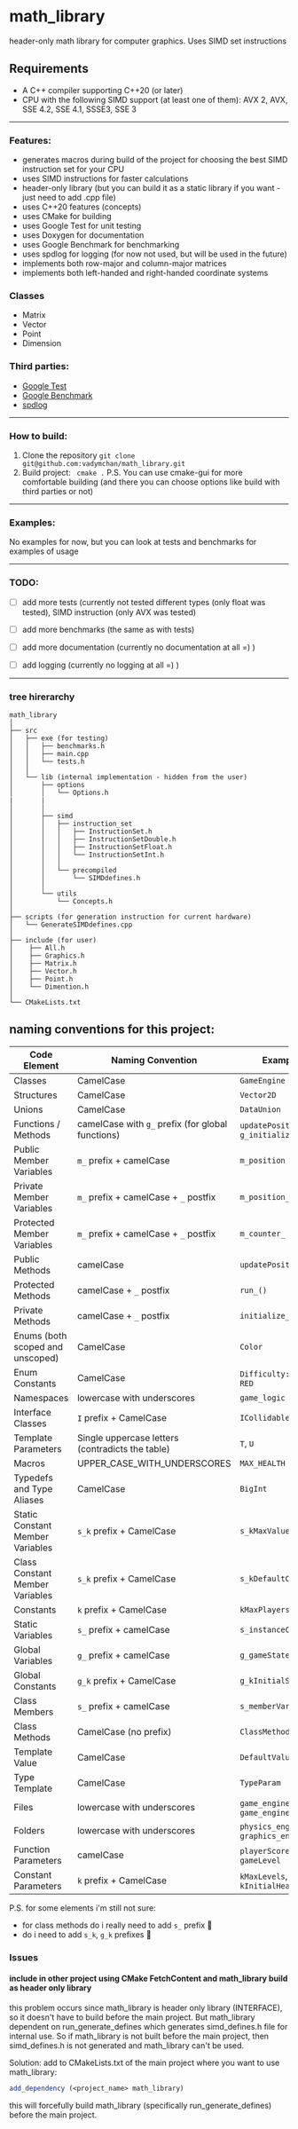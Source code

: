 # math_library
header-only math library for computer graphics. Uses SIMD set instructions


## Requirements
- A C++ compiler supporting C++20 (or later)
- CPU with the following SIMD support (at least one of them): AVX 2, AVX, SSE 4.2, SSE 4.1, SSSE3, SSE 3

---
### Features:
- generates macros during build of the project for choosing the best SIMD instruction set for your CPU
- uses SIMD instructions for faster calculations
- header-only library (but you can build it as a static library if you want - just need to add .cpp file)
- uses C++20 features (concepts)
- uses CMake for building
- uses Google Test for unit testing
- uses Doxygen for documentation
- uses Google Benchmark for benchmarking
- uses spdlog for logging (for now not used, but will be used in the future)
- implements both row-major and column-major matrices
- implements both left-handed and right-handed coordinate systems

### Classes

- Matrix
- Vector
- Point
- Dimension

### Third parties:
- [Google Test](https://github.com/google/googletest)
- [Google Benchmark](https://github.com/google/benchmark)
- [spdlog](https://github.com/gabime/spdlog)

---
### How to build:

1. Clone the repository 
``` git clone git@github.com:vadymchan/math_library.git ```
2. Build project:
``` cmake .```
P.S. You can use cmake-gui for more comfortable building (and there you can choose options like build with third parties or not)

---
### Examples:

No examples for now, but you can look at tests and benchmarks for examples of usage

---
### TODO:

- [ ] add more tests (currently not tested different types (only float was tested), SIMD instruction (only AVX was tested)
- [ ] add more benchmarks (the same as with tests)
- [ ] add more documentation (currently no documentation at all =) )
- [ ] add logging (currently no logging at all =) )


---
### tree hirerarchy

```
math_library
│
├── src
│   ├── exe (for testing)
│   │   ├── benchmarks.h
│   │   ├── main.cpp
│   │   └── tests.h
│   │
│   └── lib (internal implementation - hidden from the user)
│       ├── options
│       │   └── Options.h
|       |
│       │
│       ├── simd
│       │   ├── instruction_set
│       │   │   ├── InstructionSet.h
│       │   │   ├── InstructionSetDouble.h
│       │   │   ├── InstructionSetFloat.h
│       │   │   └── InstructionSetInt.h
│       │   │
│       │   └── precompiled
│       │       └── SIMDdefines.h
│       │
│       └── utils
│           └── Concepts.h
│ 
├── scripts (for generation instruction for current hardware)
│   └── GenerateSIMDdefines.cpp
│
├── include (for user)
│    ├── All.h
│    ├── Graphics.h
│    ├── Matrix.h
│    ├── Vector.h
│    ├── Point.h
│    └── Dimention.h
│
└── CMakeLists.txt

```

## naming conventions for this project:

| Code Element                     | Naming Convention                                       | Example                                       |
| -------------------------------- | ------------------------------------------------------- | --------------------------------------------- |
| Classes                          | CamelCase                                               | `GameEngine`                                  |
| Structures                       | CamelCase                                               | `Vector2D`                                    |
| Unions                           | CamelCase                                               | `DataUnion`                                   |
| Functions / Methods              | camelCase with `g_` prefix (for global functions)       | `updatePosition()`, `g_initializeGame()`      |
| Public Member Variables          | `m_` prefix + camelCase                                 | `m_position`                                  |
| Private Member Variables         | `m_` prefix + camelCase + `_` postfix                   | `m_position_`                                 |
| Protected Member Variables       | `m_` prefix + camelCase + `_` postfix                   | `m_counter_`                                  |
| Public Methods                   | camelCase                                               | `updatePosition()`                            |
| Protected Methods                | camelCase + `_` postfix                                 | `run_()`                                      |
| Private Methods                  | camelCase + `_` postfix                                 | `initialize_()`                               |
| Enums (both scoped and unscoped) | CamelCase                                               | `Color`                                       |
| Enum Constants                   | CamelCase                                               | `Difficulty::Easy`, `RED`                     |
| Namespaces                       | lowercase with underscores                              | `game_logic`                                  |
| Interface Classes                | `I` prefix + CamelCase                                  | `ICollidable`                                 |
| Template Parameters              | Single uppercase letters (contradicts the table)        | `T`, `U`                                      |
| Macros                           | UPPER_CASE_WITH_UNDERSCORES                             | `MAX_HEALTH`                                  |
| Typedefs and Type Aliases        | CamelCase                                               | `BigInt`                                      |
| Static Constant Member Variables | `s_k` prefix + CamelCase                                | `s_kMaxValue`                                 |
| Class Constant Member Variables  | `s_k` prefix + CamelCase                                | `s_kDefaultColor`                             |
| Constants                        | `k` prefix + CamelCase                                  | `kMaxPlayers`                                 |
| Static Variables                 | `s_` prefix + camelCase                                 | `s_instanceCount`                             |
| Global Variables                 | `g_` prefix + camelCase                                 | `g_gameState`                                 |
| Global Constants                 | `g_k` prefix + CamelCase                                | `g_kInitialSpeed`                             |
| Class Members                    | `s_` prefix + camelCase                                 | `s_memberVariable`                            |
| Class Methods                    | CamelCase (no prefix)                                   | `ClassMethod()`                               |
| Template Value                   | CamelCase                                               | `DefaultValue`                                |
| Type Template                    | CamelCase                                               | `TypeParam`                                   |
| Files                            | lowercase with underscores                              | `game_engine.h`, `game_engine.cc`             |
| Folders                          | lowercase with underscores                              | `physics_engine/`, `graphics_engine/`         |
| Function Parameters              | camelCase                                               | `playerScore`, `gameLevel`                    |
| Constant Parameters              | `k` prefix + CamelCase                                  | `kMaxLevels`, `kInitialHealth`                |


P.S. for some elements i'm still not sure: 
- for class methods do i really need to add `s_` prefix 🤔
- do i need to add `s_k`, `g_k` prefixes 🤔

### Issues

#### include in other project using CMake FetchContent and math_library build as header only library

this problem occurs since math_library is header only library (INTERFACE), so it doesn't have to build before the main project. But math_library dependent on run_generate_defines which generates 
simd_defines.h file for internal use. So if math_library is not built before the main project, then simd_defines.h is not generated and math_library can't be used.

Solution:
add to CMakeLists.txt of the main project where you want to use math_library:
``` cmake
add_dependency (<project_name> math_library)
```

this will forcefully build math_library (specifically run_generate_defines) before the main project.
